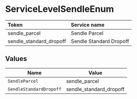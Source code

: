# ServiceLevelSendleEnum

|Token | Service name|
|:---|:---|
| sendle_parcel | Sendle Parcel|
| sendle_standard_dropoff | Sendle Standard Dropoff|



## Values

| Name                    | Value                   |
| ----------------------- | ----------------------- |
| `SendleParcel`          | sendle_parcel           |
| `SendleStandardDropoff` | sendle_standard_dropoff |